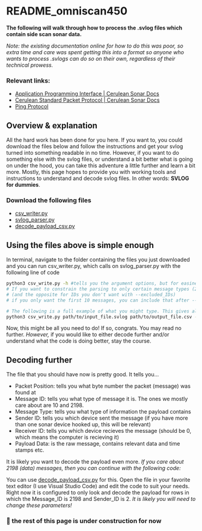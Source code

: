 # README_omniscan450
**The following will walk through how to process the .svlog files which contain side scan sonar data.**

*Note: the existing documentation online for how to do this was poor, so extra time and care was spent getting this into a format so anyone who wants to process .svlogs can do so on their own, regardless of their technical prowess.*

### Relevant links:

- [Application Programming Interface | Cerulean Sonar Docs](https://docs.ceruleansonar.com/c/omniscan-450/application-programming-interface)
- [Cerulean Standard Packet Protocol | Cerulean Sonar Docs](https://docs.ceruleansonar.com/c/cerulean-ping-protocol)
- [Ping Protocol](https://docs.bluerobotics.com/ping-protocol/)

## Overview & explanation

All the hard work has been done for you here. If you want to, you could download the files below and follow the instructions and get your svlog turned into something readable in no time. However, if you want to do something else with the svlog files, or understand a bit better what is going on under the hood, you can take this adventure a little further and learn a bit more. Mostly, this page hopes to provide you with working tools and instructions to understand and decode svlog files. In other words: **SVLOG for dummies**. 

### Download the following files
- [csv_writer.py](csv_writer.py)
- [svlog_parser.py](svlog_parser.py)
- [decode_payload_csv.py](decode_payload_csv.py)

## Using the files above is simple enough
In terminal, navigate to the folder containing the files you just downloaded and you can run csv_writer.py, which calls on svlog_parser.py with the following line of code

```bash
python3 csv_write.py -h #tells you the argument options, but for easiness' sake I'll tell you here
# If you want to constrain the parsing to only certain message types (2, 10, 2198 are the desirable ones it turns out) then you can do that with --included_IDs
# (and the opposite for IDs you don't want with --excluded_IDs)
# if you only want the first 10 messages, you can include that after --max_packets

# The following is a full example of what you might type. This gives all the informational header (message 10) and SSS data (message 2198) for your entire svlog file into a large csv
python3 csv_write.py path/to/input_file.svlog path/to/output_file.csv --included_IDs 10 2198
```

Now, this might be all you need to do! If so, congrats. You may read no further. *However,* if you would like to either decode further and/or understand what the code is doing better, stay the course.

## Decoding further
The file that you should have now is pretty good. It tells you...
- Packet Position: tells you what byte number the packet (message) was found at
- Message ID: tells you what type of message it is. The ones we mostly care about are 10 and 2198.
- Message Type: tells you what type of information the payload contains
- Sender ID: tells you which device sent the message (if you have more than one sonar device hooked up, this will be relevant)
- Receiver ID: tells you which device recieves the message (should be 0, which means the computer is recieving it)
- Payload Data: is the raw message, contains relevant data and time stamps etc.

It is likely you want to decode the payload even more. *If you care about 2198 (data) messages, then you can continue with the following code:*


You can use [decode_payload_csv.py](decode_payload_csv.py) for this. Open the file in your favorite text editor (I use Visual Studio Code) and edit the code to suit your needs. Right now it is configured to only look and decode the payload for rows in which the Message_ID is 2198 and Sender_ID is 2. *It is likely you will need to change these parameters!*


### :construction: the rest of this page is under construction for now
